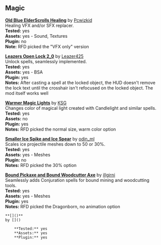 ## Magic
**[Old Blue ElderScrolls Healing](https://www.nexusmods.com/skyrim/mods/3743)** 
by [Pcwizkid](https://www.nexusmods.com/users/1602876)  
Healing VFX and/or SFX replacer.  
	**Tested:** yes  
	**Assets:** yes - Sound, Textures  
	**Plugin:** no  
	**Note:** RFD picked the "VFX only" version
  
**[Leazers Open Lock 2_0](https://www.nexusmods.com/skyrim/mods/36897)** 
by [Leazer425](https://www.nexusmods.com/users/3956465)  
Unlock spells, seamlessly implemented.  
	**Tested:** yes  
	**Assets:** yes - BSA  
	**Plugin:** yes  
	**Notes:** After casting a spell at the locked object, the HUD doesn't remove the lock text until the crosshair isn't refocused on the locked object. The mod itself works well  
  
**[Warmer Magic Lights](https://www.nexusmods.com/skyrim/mods/4419)** 
by [KSG](https://www.nexusmods.com/users/81489)  
Changes color of magical light created with Candlelight and similar spells.  
	**Tested:** yes  
	**Assets:** no  
	**Plugin:** yes  
	**Notes:** RFD picked the normal size, warm color option  
  
**[Smaller Ice Spike and Ice Spear](https://www.nexusmods.com/skyrim/mods/31899)** 
by [odin_ml](https://www.nexusmods.com/users/50001)  
Scales ice projectile meshes down to 50 or 30%.  
	**Tested:** yes  
	**Assets:** yes - Meshes  
	**Plugin:** no  
	**Notes:** RFD picked the 30% option  
  
**[Bound Pickaxe and Bound Woodcutter Axe](https://www.nexusmods.com/skyrim/mods/59982)** 
by [illgirni](https://www.nexusmods.com/users/5814747)  
Seamlessly adds Conjuration spells for bound mining and woodcutting tools.  
	**Tested:** yes  
	**Assets:** yes - Meshes  
	**Plugin:** yes  
	**Notes:** RFD picked the Dragonborn, no animation option  

```
**[]()** 
by []()  

	**Tested:** yes  
	**Assets:** yes  
	**Plugin:** yes  
  ```
